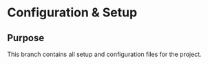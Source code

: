 # Configuration & Setup
## Purpose
This branch contains all setup and configuration files for the project.
